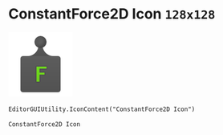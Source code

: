 # ConstantForce2D Icon `128x128`
<img src="/img/ConstantForce2D%20Icon.png" width=128 height=128>

``` CSharp
EditorGUIUtility.IconContent("ConstantForce2D Icon")
```
```
ConstantForce2D Icon
```
